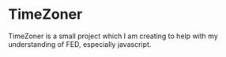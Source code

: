 # TimeZoner

TimeZoner is a small project which I am creating to help with my understanding of FED, especially javascript.